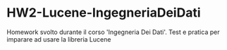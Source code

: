 # HW2-Lucene-IngegneriaDeiDati
Homework svolto durante il corso 'Ingegneria Dei Dati'. Test e pratica per imparare ad usare la libreria Lucene
